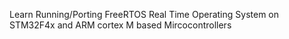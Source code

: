 Learn Running/Porting FreeRTOS Real Time Operating System on STM32F4x and ARM cortex M based Mircocontrollers
